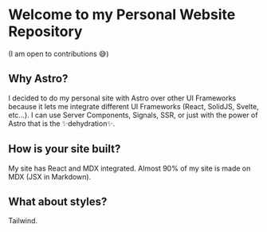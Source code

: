 # Welcome to my Personal Website Repository

(I am open to contributions 😅)

## Why Astro?

I decided to do my personal site with Astro over other UI Frameworks because it lets me integrate different UI Frameworks (React, SolidJS, Svelte, etc...). I can use Server Components, Signals, SSR, or just with the power of Astro that is the ✨dehydration✨.

## How is your site built?

My site has React and MDX integrated. Almost 90% of my site is made on MDX (JSX in Markdown).

## What about styles?

Tailwind.
